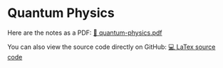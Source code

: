 # Quantum Physics

Here are the notes as a PDF: [📙 quantum-physics.pdf](quantum-physics.pdf)

You can also view the source code directly on GitHub: [💻 LaTex source code](
    https://github.com/PoliMI-HPC-E-notes-projects-AndreVale69/HPC-E-PoliMI-university-notes/tree/main/quantum-physics/notes
)
